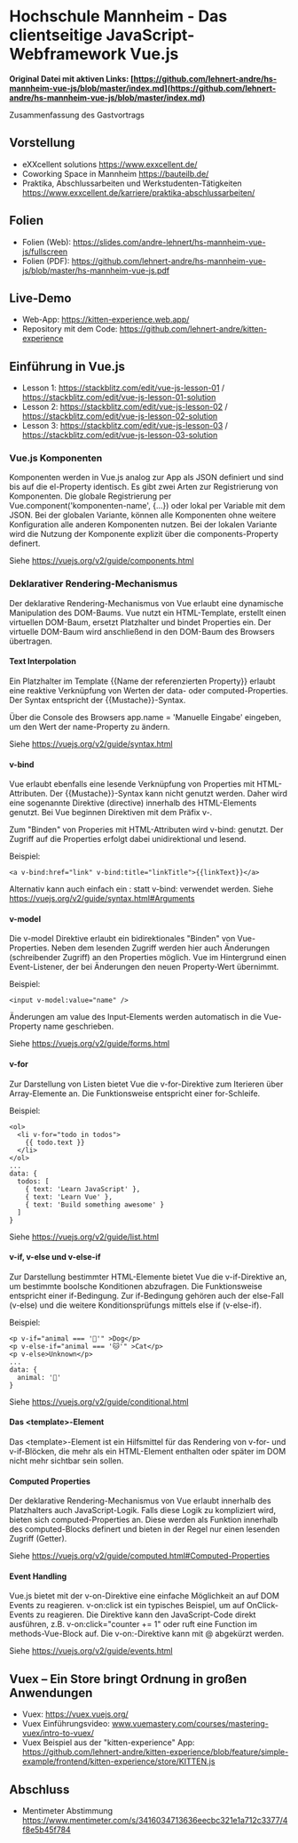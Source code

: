 # Hochschule Mannheim - Das clientseitige JavaScript-Webframework Vue.js
__Original Datei mit aktiven Links: [https://github.com/lehnert-andre/hs-mannheim-vue-js/blob/master/index.md](https://github.com/lehnert-andre/hs-mannheim-vue-js/blob/master/index.md)__

Zusammenfassung des Gastvortrags

## Vorstellung

  - eXXcellent solutions
    https://www.exxcellent.de/
  - Coworking Space in Mannheim
    https://bauteilb.de/
  - Praktika, Abschlussarbeiten und Werkstudenten-Tätigkeiten
    https://www.exxcellent.de/karriere/praktika-abschlussarbeiten/
    
## Folien

- Folien (Web): https://slides.com/andre-lehnert/hs-mannheim-vue-js/fullscreen
- Folien (PDF): https://github.com/lehnert-andre/hs-mannheim-vue-js/blob/master/hs-mannheim-vue-js.pdf

## Live-Demo

- Web-App: https://kitten-experience.web.app/
- Repository mit dem Code: https://github.com/lehnert-andre/kitten-experience

## Einführung in Vue.js

- Lesson 1: https://stackblitz.com/edit/vue-js-lesson-01 / https://stackblitz.com/edit/vue-js-lesson-01-solution
- Lesson 2: https://stackblitz.com/edit/vue-js-lesson-02 / https://stackblitz.com/edit/vue-js-lesson-02-solution
- Lesson 3: https://stackblitz.com/edit/vue-js-lesson-03 / https://stackblitz.com/edit/vue-js-lesson-03-solution

### Vue.js Komponenten

Komponenten werden in Vue.js analog zur App als JSON definiert und sind bis auf die el-Property identisch.
Es gibt zwei Arten zur Registrierung von Komponenten. Die globale Registrierung per Vue.component('komponenten-name', {...}) oder lokal per Variable mit dem JSON. Bei der globalen Variante, können alle Komponenten ohne weitere Konfiguration alle anderen Komponenten nutzen. Bei der lokalen Variante wird die Nutzung der Komponente explizit über die components-Property definert.

Siehe https://vuejs.org/v2/guide/components.html

### Deklarativer Rendering-Mechanismus

Der deklarative Rendering-Mechanismus von Vue erlaubt eine dynamische Manipulation des DOM-Baums. Vue nutzt ein HTML-Template, erstellt einen virtuellen DOM-Baum, ersetzt Platzhalter und bindet Properties ein. Der virtuelle DOM-Baum wird anschließend in den DOM-Baum des Browsers übertragen.

#### Text Interpolation

Ein Platzhalter im Template {{Name der referenzierten Property}} erlaubt eine reaktive Verknüpfung von Werten der data- oder computed-Properties. Der Syntax entspricht der {{Mustache}}-Syntax.

Über die Console des Browsers app.name = 'Manuelle Eingabe' eingeben, um den Wert der name-Property zu ändern.

Siehe https://vuejs.org/v2/guide/syntax.html

#### v-bind

Vue erlaubt ebenfalls eine lesende Verknüpfung von Properties mit HTML-Attributen. Der {{Mustache}}-Syntax kann nicht genutzt werden. Daher wird eine sogenannte Direktive (directive) innerhalb des HTML-Elements genutzt. Bei Vue beginnen Direktiven mit dem Präfix v-.

Zum "Binden" von Properies mit HTML-Attributen wird v-bind: genutzt. Der Zugriff auf die Properties erfolgt dabei unidirektional und lesend.

Beispiel:
```
<a v-bind:href="link" v-bind:title="linkTitle">{{linkText}}</a>
```
Alternativ kann auch einfach ein : statt v-bind: verwendet werden.
Siehe https://vuejs.org/v2/guide/syntax.html#Arguments

#### v-model

Die v-model Direktive erlaubt ein bidirektionales "Binden" von Vue-Properties. Neben dem lesenden Zugriff werden hier auch Änderungen (schreibender Zugriff) an den Properties möglich. Vue im Hintergrund einen Event-Listener, der bei Änderungen den neuen Property-Wert übernimmt.

Beispiel:
```
<input v-model:value="name" />
```
Änderungen am value des Input-Elements werden automatisch in die Vue-Property name geschrieben.

Siehe https://vuejs.org/v2/guide/forms.html

#### v-for
Zur Darstellung von Listen bietet Vue die v-for-Direktive zum Iterieren über Array-Elemente an. Die Funktionsweise entspricht einer for-Schleife.

Beispiel:
```
<ol>
  <li v-for="todo in todos">
    {{ todo.text }}
  </li>
</ol>
...
data: {
  todos: [
    { text: 'Learn JavaScript' },
    { text: 'Learn Vue' },
    { text: 'Build something awesome' }
  ]
}
```
Siehe https://vuejs.org/v2/guide/list.html

#### v-if, v-else und v-else-if
Zur Darstellung bestimmter HTML-Elemente bietet Vue die v-if-Direktive an, um bestimmte boolsche Konditionen abzufragen. Die Funktionsweise entspricht einer if-Bedingung.
Zur if-Bedingung gehören auch der else-Fall (v-else) und die weitere Konditionsprüfungs mittels else if (v-else-if).

Beispiel:
```
<p v-if="animal === '🐶'" >Dog</p>
<p v-else-if="animal === '🐱'" >Cat</p>
<p v-else>Unknown</p>
...
data: {
  animal: '🐶'
}
```

Siehe https://vuejs.org/v2/guide/conditional.html

#### Das &lt;template&gt;-Element
  
Das &lt;template&gt;-Element ist ein Hilfsmittel für das Rendering von v-for- und v-if-Blöcken, die mehr als ein HTML-Element enthalten oder später im DOM nicht mehr sichtbar sein sollen.

#### Computed Properties

Der deklarative Rendering-Mechanismus von Vue erlaubt innerhalb des Platzhalters auch JavaScript-Logik. Falls diese Logik zu kompliziert wird, bieten sich computed-Properties an. Diese werden als Funktion innerhalb des computed-Blocks definert und bieten in der Regel nur einen lesenden Zugriff (Getter).

Siehe https://vuejs.org/v2/guide/computed.html#Computed-Properties

#### Event Handling

Vue.js bietet mit der v-on-Direktive eine einfache Möglichkeit an auf DOM Events zu reagieren. v-on:click ist ein typisches Beispiel, um auf OnClick-Events zu reagieren. Die Direktive kann den JavaScript-Code direkt ausführen, z.B. v-on:click="counter += 1" oder ruft eine Function im methods-Vue-Block auf.
Die v-on:-Direktive kann mit @ abgekürzt werden.

Siehe https://vuejs.org/v2/guide/events.html

## Vuex – Ein Store bringt Ordnung in großen Anwendungen

- Vuex: https://vuex.vuejs.org/
- Vuex Einführungsvideo: www.vuemastery.com/courses/mastering-vuex/intro-to-vuex/
- Vuex Beispiel aus der "kitten-experience" App: https://github.com/lehnert-andre/kitten-experience/blob/feature/simple-example/frontend/kitten-experience/store/KITTEN.js

## Abschluss

- Mentimeter Abstimmung
  https://www.mentimeter.com/s/3416034713636eecbc321e1a712c3377/4f8e5b45f784

